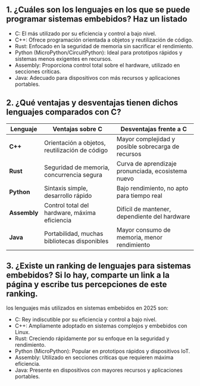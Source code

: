 ## 1. ¿Cuáles son los lenguajes en los que se puede programar sistemas embebidos? Haz un listado
- C: El más utilizado por su eficiencia y control a bajo nivel.
- C++: Ofrece programación orientada a objetos y reutilización de código.
- Rust: Enfocado en la seguridad de memoria sin sacrificar el rendimiento.
- Python (MicroPython/CircuitPython): Ideal para prototipos rápidos y sistemas menos exigentes en recursos.
- Assembly: Proporciona control total sobre el hardware, utilizado en secciones críticas.
- Java: Adecuado para dispositivos con más recursos y aplicaciones portables.

## 2. ¿Qué ventajas y desventajas tienen dichos lenguajes comparados con C?
| Lenguaje    | Ventajas sobre C                                | Desventajas frente a C                              |
|-------------|--------------------------------------------------|-----------------------------------------------------|
| **C++**     | Orientación a objetos, reutilización de código   | Mayor complejidad y posible sobrecarga de recursos  |
| **Rust**    | Seguridad de memoria, concurrencia segura        | Curva de aprendizaje pronunciada, ecosistema nuevo  |
| **Python**  | Sintaxis simple, desarrollo rápido               | Bajo rendimiento, no apto para tiempo real          |
| **Assembly**| Control total del hardware, máxima eficiencia    | Difícil de mantener, dependiente del hardware       |
| **Java**    | Portabilidad, muchas bibliotecas disponibles     | Mayor consumo de memoria, menor rendimiento         |


## 3. ¿Existe un ranking de lenguajes para sistemas embebidos? Si lo hay, comparte un link a la página y escribe tus percepciones de este ranking.
 los lenguajes más utilizados en sistemas embebidos en 2025 son:

- C: Rey indiscutible por su eficiencia y control a bajo nivel.
- C++: Ampliamente adoptado en sistemas complejos y embebidos con Linux.
- Rust: Creciendo rápidamente por su enfoque en la seguridad y rendimiento.
- Python (MicroPython): Popular en prototipos rápidos y dispositivos IoT.
- Assembly: Utilizado en secciones críticas que requieren máxima eficiencia.
- Java: Presente en dispositivos con mayores recursos y aplicaciones portables.

